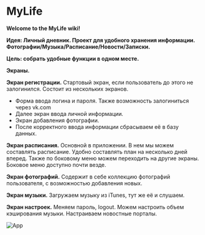 # MyLife
**Welcome to the MyLife wiki!**

**Идея: Личный дневник. Проект для удобного хранения информации. Фотографии/Музыка/Расписание/Новости/Записки.**

**Цель: собрать удобные функции в одном месте.** 


**Экраны.**

**Экран регистрации.**
Стартовый экран, если пользователь до этого не залогинился. Состоит из нескольких экранов.
* Форма ввода логина и пароля. Также возможность залогиниться через vk.com
* Далее экран ввода личной информации.
* Экран добавления фотографии.
* После корректного ввода информации сбрасываем её в базу данных.

**Экран расписания.**
Основной в приложении. В нем мы можем составлять расписание. Удобно составлять план на несколько дней вперед. Также по боковому меню можем переходить на другие экраны. Боковое меню доступно почти везде.

**Экран фотографий.**
Содержит в себе коллекцию фотографий пользователя, с возможностью добавления новых.

**Экран музыки.**
Загружаем музыку из iTunes, тут же её и слушаем. 

**Экран настроек.**
Меняем пароль, logout. Можем настроить объем кэширования музыки. Настраиваем новостные порталы.

![App](https://pp.vk.me/c630321/v630321028/305c7/RR3RfogZWdA.jpg)
